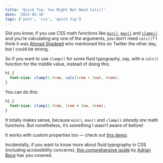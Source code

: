 ```yaml
---
title: 'Quick Tip: You Might Not Need Calc()'
date: '2022-05-16'
tags: ['post', 'css', 'quick tip']
---
```


Did you know, if you use CSS math functions like [`min()`](https://developer.mozilla.org/en-US/docs/Web/CSS/min), [`max()`](https://developer.mozilla.org/en-US/docs/Web/CSS/max) and [`clamp()`](https://developer.mozilla.org/en-US/docs/Web/CSS/clamp) and you’re calculating any one of the arguments, you don’t need `calc()`? I think it was [Ahmad Shadeed](https://twitter.com/shadeed9) who mentioned this on Twitter the other day, but I could be wrong.

So if you want to use `clamp()` for some fluid typography, say, with a `calc()` function for the middle value, instead of doing this:

```css
h1 {
  font-size: clamp(1.5rem, calc(1rem + 3vw), 4rem);
}
```

You can do this:

```css
h1 {
  font-size: clamp(1.5rem, 1rem + 3vw, 4rem);
}
```

It totally makes sense, because `min()`, `max()` and `clamp()` _already are_ math functions. But nonetheless, it’s something I wasn’t aware of before!

It works with custom properties too — check out [this demo](https://codepen.io/michellebarker/pen/qBxRXmg).

Incidentally, if you want to know more about fluid typography in CSS (including accessibility concerns), [this comprehensive guide](https://www.smashingmagazine.com/2022/01/modern-fluid-typography-css-clamp/) by [Adrian Bece](https://twitter.com/AdrianBeceDev) has you covered.
